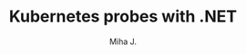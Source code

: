 ﻿---
layout: post
title: Kubernetes probes with .NET
excerpt_separator: <!--more-->
author: Miha J.
tags: .NET, c#, kubernetes
---

